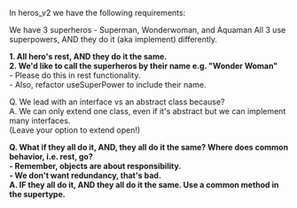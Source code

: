 In heros_v2 we have the following requirements:

We have 3 superheros - Superman, Wonderwoman, and Aquaman 
All 3 use superpowers, AND they do it (aka implement) differently.

**1. All hero's rest, AND they do it the same.**  
**2. We'd like to call the superheros by their name e.g. "Wonder Woman"**  
    - Please do this in rest functionality.  
    - Also, refactor useSuperPower to include their name.    


Q. We lead with an interface vs an abstract class because?  
A. We can only extend one class, even if it's abstract but we can implement many interfaces.  
(Leave your option to extend open!)  

**Q. What if they all do it, AND, they all do it the same? Where does common behavior, i.e. rest, go?**      
    **- Remember, objects are about responsibility.**  
    **- We don't want redundancy, that's bad.**  
**A. IF they all do it, AND they all do it the same.  Use a common method in the supertype.**  


